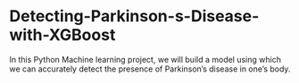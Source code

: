 # Detecting-Parkinson-s-Disease-with-XGBoost
In this Python Machine learning project, we will build a model using which we can accurately detect the presence of Parkinson’s disease in one’s body.
